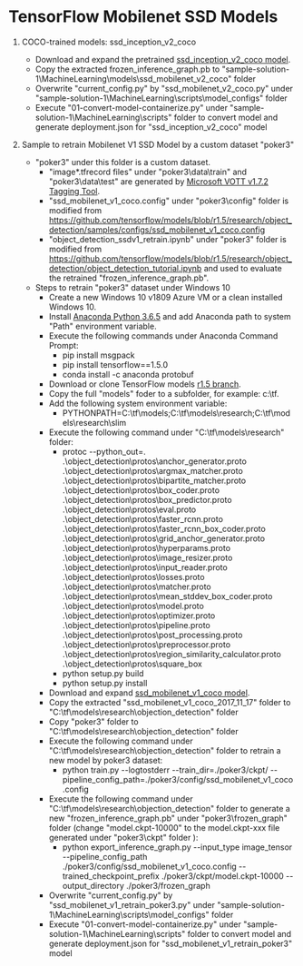 # TensorFlow Mobilenet SSD Models

1. COCO-trained models: ssd_inception_v2_coco
    * Download and expand the pretrained [ssd_inception_v2_coco model](http://download.tensorflow.org/models/object_detection/ssd_inception_v2_coco_2018_01_28.tar.gz).
    * Copy the extracted frozen_inference_graph.pb to "sample-solution-1\MachineLearning\models\ssd_mobilenet_v2_coco" folder
    * Overwrite "current_config.py" by "ssd_mobilenet_v2_coco.py" under "sample-solution-1\MachineLearning\scripts\model_configs" folder
    * Execute "01-convert-model-containerize.py" under "sample-solution-1\MachineLearning\scripts" folder to convert model and generate deployment.json for "ssd_inception_v2_coco" model

2. Sample to retrain Mobilenet V1 SSD Model by a custom dataset "poker3"
    * "poker3" under this folder is a custom dataset.
      * "image*.tfrecord files" under "poker3\data\train" and "poker3\data\test" are generated by [Microsoft VOTT v1.7.2 Tagging Tool](https://github.com/Microsoft/VoTT). 
      * "ssd_mobilenet_v1_coco.config" under "poker3\config" folder is modified from https://github.com/tensorflow/models/blob/r1.5/research/object_detection/samples/configs/ssd_mobilenet_v1_coco.config
      * "object_detection_ssdv1_retrain.ipynb" under "poker3" folder is modified from https://github.com/tensorflow/models/blob/r1.5/research/object_detection/object_detection_tutorial.ipynb and used to evaluate the retrained "frozen_inference_graph.pb".
    * Steps to retrain "poker3" dataset under Windows 10
      * Create a new Windows 10 v1809 Azure VM or a clean installed Windows 10.
      * Install [Anaconda Python 3.6.5](https://repo.anaconda.com/archive/Anaconda3-5.2.0-Windows-x86_64.exe) and add Anaconda path to system "Path" environment variable.
      * Execute the following commands under Anaconda Command Prompt:
        * pip install msgpack
        * pip install tensorflow==1.5.0
        * conda install -c anaconda protobuf
      * Download or clone TensorFlow models [r1.5 branch](https://github.com/tensorflow/models/tree/r1.5).
      * Copy the full "models" foder to a subfolder, for example: c:\tf.
      * Add the following system environment variable:
        * PYTHONPATH=C:\tf\models;C:\tf\models\research;C:\tf\models\research\slim
      * Execute the following command under "C:\tf\models\research" folder:
        * protoc --python_out=. .\object_detection\protos\anchor_generator.proto .\object_detection\protos\argmax_matcher.proto .\object_detection\protos\bipartite_matcher.proto .\object_detection\protos\box_coder.proto .\object_detection\protos\box_predictor.proto .\object_detection\protos\eval.proto .\object_detection\protos\faster_rcnn.proto .\object_detection\protos\faster_rcnn_box_coder.proto .\object_detection\protos\grid_anchor_generator.proto .\object_detection\protos\hyperparams.proto .\object_detection\protos\image_resizer.proto .\object_detection\protos\input_reader.proto .\object_detection\protos\losses.proto .\object_detection\protos\matcher.proto .\object_detection\protos\mean_stddev_box_coder.proto .\object_detection\protos\model.proto .\object_detection\protos\optimizer.proto .\object_detection\protos\pipeline.proto .\object_detection\protos\post_processing.proto .\object_detection\protos\preprocessor.proto .\object_detection\protos\region_similarity_calculator.proto .\object_detection\protos\square_box
        * python setup.py build
        * python setup.py install
      * Download and expand [ssd_mobilenet_v1_coco model](http://download.tensorflow.org/models/object_detection/ssd_mobilenet_v1_coco_2017_11_17.tar.gz).
      * Copy the extracted "ssd_mobilenet_v1_coco_2017_11_17" folder to "C:\tf\models\research\objection_detection" folder
      * Copy "poker3" folder to "C:\tf\models\research\objection_detection" folder
      * Execute the following command under "C:\tf\models\research\objection_detection" folder to retrain a new model by poker3 dataset:
        * python train.py --logtostderr --train_dir=./poker3/ckpt/ --pipeline_config_path=./poker3/config/ssd_mobilenet_v1_coco.config
      * Execute the following command under "C:\tf\models\research\objection_detection" folder to generate a new "frozen_inference_graph.pb" under "poker3\frozen_graph" folder (change "model.ckpt-10000" to the model.ckpt-xxx file generated under "poker3\ckpt" folder ):
        * python export_inference_graph.py --input_type image_tensor --pipeline_config_path ./poker3/config/ssd_mobilenet_v1_coco.config --trained_checkpoint_prefix ./poker3/ckpt/model.ckpt-10000 --output_directory ./poker3/frozen_graph
      * Overwrite "current_config.py" by "ssd_mobilenet_v1_retrain_poker3.py" under "sample-solution-1\MachineLearning\scripts\model_configs" folder
      * Execute "01-convert-model-containerize.py" under "sample-solution-1\MachineLearning\scripts" folder to convert model and generate deployment.json for "ssd_mobilenet_v1_retrain_poker3" model



    
